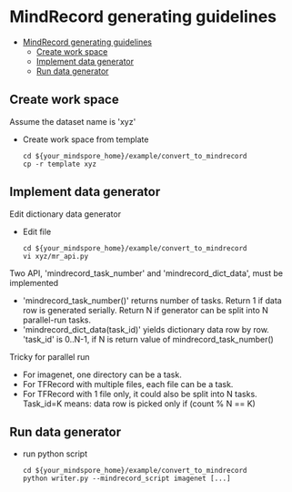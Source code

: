 # MindRecord generating guidelines

<!-- TOC -->

- [MindRecord generating guidelines](#mindrecord-generating-guidelines)
    - [Create work space](#create-work-space)
    - [Implement data generator](#implement-data-generator)
    - [Run data generator](#run-data-generator)

<!-- /TOC -->

## Create work space

Assume the dataset name is 'xyz'
* Create work space from template
    ```shell
    cd ${your_mindspore_home}/example/convert_to_mindrecord
    cp -r template xyz
    ```

## Implement data generator 

Edit dictionary data generator  
* Edit file 
    ```shell
    cd ${your_mindspore_home}/example/convert_to_mindrecord
    vi xyz/mr_api.py
    ```

 Two API, 'mindrecord_task_number' and 'mindrecord_dict_data', must be implemented
- 'mindrecord_task_number()' returns number of tasks. Return 1 if data row is generated serially. Return N if generator can be split into N parallel-run tasks.
- 'mindrecord_dict_data(task_id)' yields dictionary data row by row. 'task_id' is 0..N-1, if N is return value of mindrecord_task_number()


Tricky for parallel run
- For imagenet, one directory can be a task.
- For TFRecord with multiple files, each file can be a task.
- For TFRecord with 1 file only, it could also be split into N tasks. Task_id=K means: data row is picked only if (count % N == K) 


## Run data generator 
* run python script 
    ```shell
    cd ${your_mindspore_home}/example/convert_to_mindrecord
    python writer.py --mindrecord_script imagenet [...]
    ```
